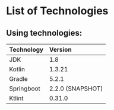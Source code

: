 # List of Technologies

## Using technologies:

| Technology | Version |
| :--- | :--- |
| JDK | 1.8 |
| Kotlin | 1.3.21 |
| Gradle | 5.2.1 |
| Springboot | 2.2.0 \(SNAPSHOT\) |
| Ktlint | 0.31.0 |

